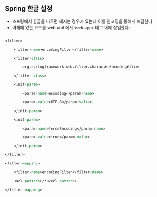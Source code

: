 ## Spring 한글 설정

- 스프링에서 한글을 다루면 깨지는 경우가 있는데 이를 인코딩을 통해서 해결한다
- 아래에 있는 코드를 web.xml 에서 `<web-app>` 태그 내에 삽입한다.

```jsp

<filter>

    <filter-name>encodingFilter</filter-name>

    <filter-class>

        org.springframework.web.filter.CharacterEncodingFilter

    </filter-class>

    <init-param>

        <param-name>encoding</param-name>

        <param-value>UTF-8</param-value>

    </init-param>

    <init-param>

        <param-name>forceEncoding</param-name>

        <param-value>true</param-value>

    </init-param>

</filter>

<filter-mapping>

    <filter-name>encodingFilter</filter-name>

    <url-pattern>/*</url-pattern>

</filter-mapping>

```
